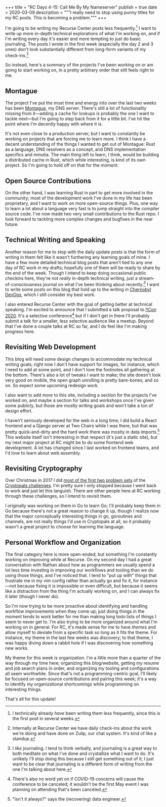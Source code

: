 +++
title = "RC Days 4-15: Call Me By My Nameserver"
publish = true
date = 2020-03-09
description = """I really need to stop using punny titles for my RC posts. This
is becoming a problem."""
+++

I'm going to be writing my Recurse Center posts less frequently.[^1] I want to
write up more in-depth technical explorations of what I'm working on, and if I'm
writing every day it's easier and more tempting to just do basic journaling. The
posts I wrote in the first week (especially the day 2 and 3 ones) don't look
substantially different from long-form variants of my check-ins.[^2]

So instead, here's a summary of the projects I've been working on or am going to
start working on, in a pretty arbitrary order that still feels right to me.

[^1]: I technically already _have_ been writing them less frequently, since this
  is the first post in several weeks.

[^2]: Internally at Recurse Center we have daily check-ins about the work we're
  doing and have done on Zulip, our chat system. It's kind of like a standup.

## Montague

The project I've put the most time and energy into over the last two weeks has
been [Montague](https://github.com/Dylnuge/montague), my DNS server. There's
still a lot of functionality missing from it—adding a cache for lookups is
probably the one I want to tackle next—but I'm going to step back from it for a
little bit. I've hit the point where I'm decently happy with where it is.

It's not even close to a production server, but I want to constantly be working
on projects that are forcing me to learn more. I think I have a decent
understanding of the things I wanted to get out of Montague: Rust as a language,
DNS resolvers as a concept, and DNS implementation specifics and minutia. The
main thing left to learn, I think, would be building a distributed cache in
Rust, which while interesting, is kind of its own project. So I'm going to hold
off on that for the moment.

## Open Source Contributions

On the other hand, I was learning Rust in part to get more involved in the
community; most of the development work I've done in my life has been
proprietary, and I want to work on more open-source things. Plus, one way to
learn a lot about a language very fast is to jump straight into the compiler
source code. I've now made two very small contributions to the Rust repo. I look
forward to tackling more complex changes and bugfixes in the near future.

## Technical Writing and Speaking

Another reason for me to stop with the daily update posts is that the form of
writing in them felt like it wasn't furthering any learning goals of mine. I
have a few more detailed technical blog posts that aren't tied to any one day of
RC work in my drafts; hopefully one of them will be ready to share by the end of
the week. Though I intend to keep doing occasional public checkins here, they're
not _really_ in-depth technical writing, just a stream-of-consciousness journal
on what I've been thinking about recently.[^3] I want to write some posts on
this blog that hold up to the writing in [Chernobyl DevOps](https://medium.com/@dylnuge/chernobyl-devops-software-engineering-disaster-management-and-observability-8a50a7ea98d6),
which I still consider my best work.

I also entered Recurse Center with the goal of getting better at technical
speaking. I'm excited to announce that I submitted a talk proposal to
[!!Con 2020](http://bangbangcon.com/index.html). It's a selective conference[^4]
but if I don't get in there I'll probably submit a talk for a smaller, less
selective audience like a meetup. Beyond that I've done a couple talks at RC so
far, and I do feel like I'm making progress here.

[^3]: I _like_ journaling. I tend to think verbally, and journaling is a great
  way to both meditate on what I've done and crystallize what I want to do. It's
  unlikely I'll stop doing this because I still get something out of it; I just
  want to be clear that journaling is a different form of writing from the one
  I'm talking about here.

[^4]: There's also no word yet on if COVID-19 concerns will cause the conference
  to be canceled; it wouldn't be the first May event I was planning on
  attending that's been canceled.

## Revisiting Web Development

This blog will need some design changes to accommodate my technical writing
goals; right now I don't have support for images, for instance, which I need to
add at some point, and I don't love the footnotes all gathering at the bottom.
There's also a lot of tweaks I want to make; the site doesn't look very good on
mobile, the open graph unrolling is pretty bare-bones, and so on. So expect some
upcoming redesign work.

I also want to add _more_ to this site, including a section for the projects
I've worked on, and maybe a section for talks and workshops once I've given some
publicly, but those are mostly writing goals and won't take a ton of design
effort.

I haven't seriously developed for the web in a long time; I did build a React
frontend and a Django server at Two Chairs while I was there, but that was
pretty quick-and-dirty and the hard work there was mostly in data imports.[^5]
This website itself isn't interesting in that respect (it's just a static site),
but my next major project at RC might be to do some frontend web development. A
lot has changed since I last worked on frontend teams, and I'd love to learn
about web assembly.

[^5]: "Isn't it always?" says the (recovering) data engineer.

## Revisiting Cryptography

Over Christmas in 2017 I did [most of the first two problem
sets](https://github.com/Dylnuge/cryptopals) of the [Cryptopals
challenges](https://cryptopals.com/). I'm pretty sure I only stopped because I
went back to work and just let this languish. There are other people here at RC
working through these challenges, so I intend to revisit them.

I originally was working on them in Go to learn Go; I'll probably keep them in
Go because there's not a great reason to change it up, though I realize now that
the major conceptually interesting things in go, goroutines and channels, are
not really things I'd use in Cryptopals at all, so it probably wasn't a great
project to choose for learning the language.

## Personal Workflow and Organization

The final category here is more open-ended, but something I'm constantly working
on improving while at Recurse. On my second day I had a great conversation with
Nathan about how as programmers we usually spend a lot less time investing in
improving our workflows and tooling than we do using those things, and I've
noticed that. I tend to "put up with" things that frustrate me in my vim config
rather than actually go and fix it, for instance—not because fixing it is
impossible or even difficult, but because it seems like a distraction from the
thing I'm actually working on, and I can always fix it later (though I never
do).

So I'm now trying to be more proactive about identifying and handling workflow
improvements when they come up; just doing things in the moment tends to work
better for me than making long todo lists of things I seem to never get to. I'm
also trying to be more organized around what I'm working on in general. For RC,
it's made sense for me to have _themes_ and allow myself to deviate from a
specific task so long as it fits the theme. For instance, my theme in the last
few weeks was discovery; to that theme, I was happy diving down a rabbit hole if
I was discovering how something new works.

My theme for this week is organization. I'm a little more than a quarter of the
way through my time here; organizing this blog/website, getting my resume and
job search plans in order, and organizing my tooling and configurations all seem
worthwhile. Since that's not a programming-centric goal, I'll likely be focused
on open-source contributions and pairing this week; it's a way to identify my
organizational shortcomings while programming on interesting things.

That's all for this update!
